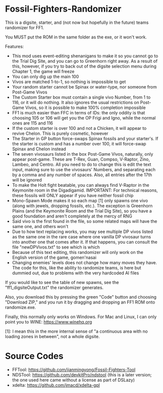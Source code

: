 # Fossil-Fighters-Randomizer
This is a digsite, starter, and (not now but hopefully in the future) teams randomizer for FF1.

You MUST put the ROM in the same folder as the exe, or it won't work.

Features:
- This mod uses event-editing shenanigans to make it so you cannot go to the Trial Dig Site,
  and you can go to Greenhorn right away. As a result of this, however, if you try to back out
  of the digsite selection menu during Chapter 1, the game will freeze
- You can only dig up the main 100
- Vivos are matched 1-to-1, so nothing is impossible to get
- Your random starter cannot be Spinax or water-type, nor someone from Post-Game Vivos
- The Custom Starter box must contain a single vivo Number, from 1 to 116, or it will do
  nothing. It also ignores the usual restrictions on Post-Game Vivos, so it is possible to
  make 100% completion impossible
- FF1 is much easier than FFC in terms of IDs: the only oddity is that choosing 105 or 106
  will get you the OP Frigi and Igno, while the normal ones are 115 and 116
- If the custom starter is over 100 and not a Chicken, it will appear to revive Chelon.
  This is purely cosmetic, however
- The Starter in GP button force-swaps Spinax fossils and your starter's. If the starter is
  custom and has a number over 100, it will force-swap Spinax and Chelon instead
- The seven vivosaurs listed in the box Post-Game Vivos, naturally, only appear post-game.
  These are T-Rex, Guan, Compso, V-Raptor, Zino, Lambeo, and Centro. All you need to do to
  change this is edit the text input, making sure to use the vivosaurs' Numbers, and separating
  each by a comma and any number of spaces. Also, all entries after the 17th will be ignored
- To make the Holt fight beatable, you can always find V-Raptor in the Keymonite room in the
  Digadigamid. IMPORTANT: For technical reasons, these fossils will ONLY appear if you have
  neither fossil chip
- Mono-Spawn Mode makes it so each map [1] only spawns one vivo (along with jewels, dropping
  fossils, etc.). The exception is Greenhorn Plains (and the Keymonite Room and the Trial Dig
  Site), so you have a good foundation and aren't completely at the mercy of RNG
- Said vivo is the first found in the file, so some related maps will have the same one, and
  others won't
- Due to how text replacing works, you may see multiple DP vivos listed as the same one in
  the rare case where one vanilla DP vivosaur turns into another one that comes after it.
  If that happens, you can consult the file "newDPVivos.txt" to see which is which
- Because of this text editing, this randomizer will only work on the English version of the
  game, gomen'nasai
- Changing enemies' levels does not change how many moves they have. The code for this, like
  the ability to randomize teams, is here but dummied out, due to problems with the very
  hardcoded AI files

If you would like to see the table of new spawns, see the "ff1_digsiteOutput.txt" the
randomizer generates.

Also, you download this by pressing the green "Code" button and choosing "Download ZIP," and
you run it by dragging and dropping an FF1 ROM onto randomize.exe.

Finally, this normally only works on Windows. For Mac and Linux, I can only point you to
WINE: https://www.winehq.org

[1]: I mean this in the more internal sense of "a continuous area with no loading zones in
between", not a whole digsite.

# Source Codes
- FFTool: https://github.com/jianmingyong/Fossil-Fighters-Tool
- NDSTool: https://github.com/devkitPro/ndstool (this is a later version; the one used here came without a license as part of DSLazy)
- xdelta: https://github.com/jmacd/xdelta-gpl

